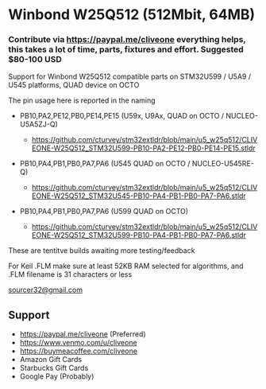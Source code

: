 # Winbond W25Q512 (512Mbit, 64MB)
### Contribute via   https://paypal.me/cliveone  everything helps, this takes a lot of time, parts, fixtures and effort. Suggested $80-100 USD

Support for Winbond W25Q512 compatible parts on STM32U599 / U5A9 / U545 platforms, QUAD device on OCTO

The pin usage here is reported in the naming

  *  PB10,PA2,PE12,PB0,PE14,PE15  (U59x, U9Ax, QUAD on OCTO / NUCLEO-U5A5ZJ-Q)
     *  https://github.com/cturvey/stm32extldr/blob/main/u5_w25q512/CLIVEONE-W25Q512_STM32U599-PB10-PA2-PE12-PB0-PE14-PE15.stldr

  *  PB10,PA4,PB1,PB0,PA7,PA6   (U545 QUAD on OCTO / NUCLEO-U545RE-Q)
     *  https://github.com/cturvey/stm32extldr/blob/main/u5_w25q512/CLIVEONE-W25Q512_STM32U545-PB10-PA4-PB1-PB0-PA7-PA6.stldr

  *  PB10,PA4,PB1,PB0,PA7,PA6   (U599 QUAD on OCTO)
     *  https://github.com/cturvey/stm32extldr/blob/main/u5_w25q512/CLIVEONE-W25Q512_STM32U599-PB10-PA4-PB1-PB0-PA7-PA6.stldr

These are tentitve builds awaiting more testing/feedback

For Keil .FLM make sure at least 52KB RAM selected for algorithms, and .FLM filename is 31 characters or less

 sourcer32@gmail.com
 
##  Support
 
  *  https://paypal.me/cliveone (Preferred)
  *  https://www.venmo.com/u/cliveone
  *  https://buymeacoffee.com/cliveone
  *  Amazon Gift Cards
  *  Starbucks Gift Cards
  *  Google Pay (Probably) 
